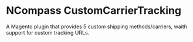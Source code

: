 # NCompass CustomCarrierTracking
A Magento plugin that provides 5 custom shipping methods/carriers, waith support for custom tracking URLs.

